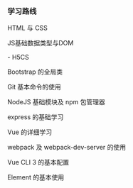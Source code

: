 ### 学习路线

HTML 与 CSS

JS基础数据类型与DOM

\- H5CS

Bootstrap 的全局类

Git 基本命令的使用

NodeJS 基础模块及 npm 包管理器

express 的基础学习

Vue 的详细学习

webpack 及 webpack-dev-server 的使用

Vue CLI 3 的基本配置

Element 的基本使用
